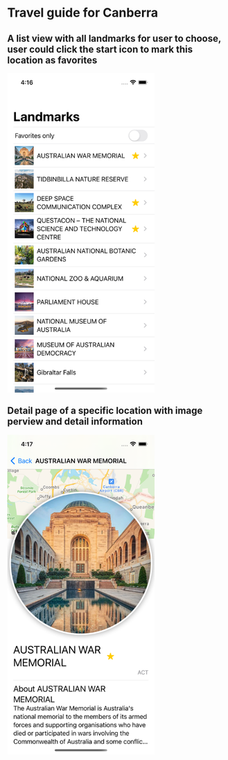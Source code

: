 # Travel guide for Canberra




## A list view with all landmarks for user to choose, user could click the start icon to mark this location as favorites

<img src="https://github.com/AmosWei/IOS_CBR_Landmarks/blob/main/list.png" width="340" align="center"/>



## Detail page of a specific location with image perview and detail information

<img src="https://github.com/AmosWei/IOS_CBR_Landmarks/blob/main/detail.png" width="340" align="center"/>
